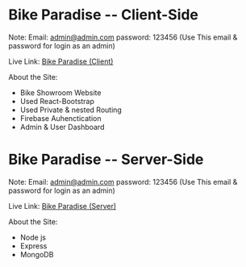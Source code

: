 # Bike Paradise -- Client-Side

Note: Email: admin@admin.com password: 123456 (Use This email & password for login as an admin)



Live Link: [Bike Paradise (Client)](https://final-project-f1977.web.app/)

About the Site: 

- Bike Showroom Website
- Used React-Bootstrap
- Used Private & nested Routing
- Firebase Auhenctication
- Admin & User Dashboard


# Bike Paradise -- Server-Side

Note: Email: admin@admin.com password: 123456 (Use This email & password for login as an admin)

Live Link: [Bike Paradise (Server)](https://bike-paradise.herokuapp.com/api/businessPackages)

About the Site: 

- Node js
- Express 
- MongoDB
